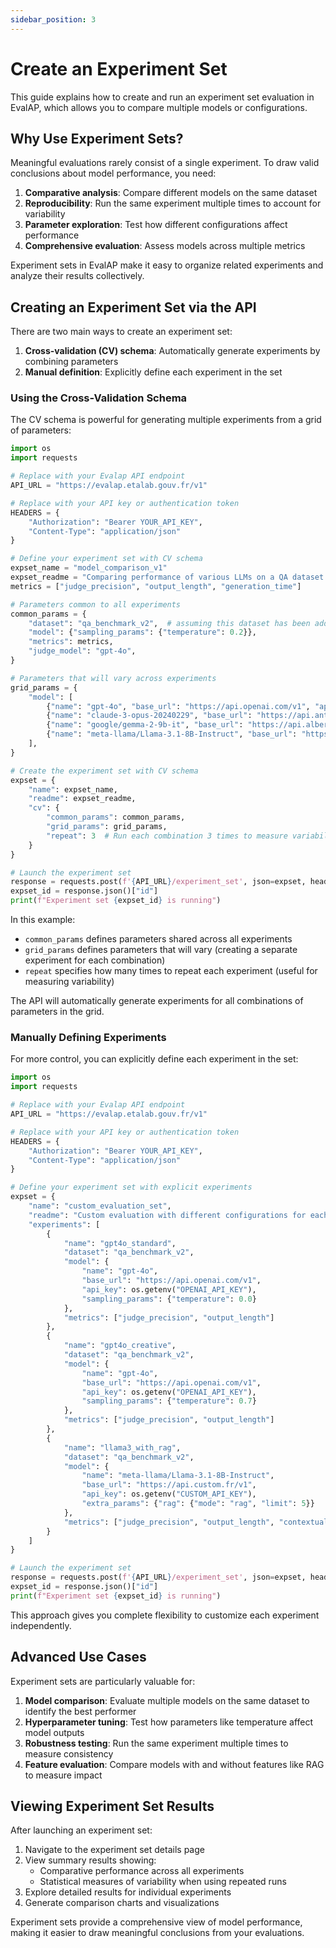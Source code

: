 ```yaml
---
sidebar_position: 3
---
```


# Create an Experiment Set

This guide explains how to create and run an experiment set evaluation  in EvalAP, which allows you to compare multiple models or configurations.

## Why Use Experiment Sets?

Meaningful evaluations rarely consist of a single experiment. To draw valid conclusions about model performance, you need:

1. **Comparative analysis**: Compare different models on the same dataset
2. **Reproducibility**: Run the same experiment multiple times to account for variability
3. **Parameter exploration**: Test how different configurations affect performance
4. **Comprehensive evaluation**: Assess models across multiple metrics

Experiment sets in EvalAP make it easy to organize related experiments and analyze their results collectively.

## Creating an Experiment Set via the API

There are two main ways to create an experiment set:

1. **Cross-validation (CV) schema**: Automatically generate experiments by combining parameters
2. **Manual definition**: Explicitly define each experiment in the set

### Using the Cross-Validation Schema

The CV schema is powerful for generating multiple experiments from a grid of parameters:

```python
import os
import requests

# Replace with your Evalap API endpoint
API_URL = "https://evalap.etalab.gouv.fr/v1"

# Replace with your API key or authentication token
HEADERS = {
    "Authorization": "Bearer YOUR_API_KEY",
    "Content-Type": "application/json"
}

# Define your experiment set with CV schema
expset_name = "model_comparison_v1"
expset_readme = "Comparing performance of various LLMs on a QA dataset."
metrics = ["judge_precision", "output_length", "generation_time"]

# Parameters common to all experiments
common_params = {
    "dataset": "qa_benchmark_v2",  # assuming this dataset has been added before
    "model": {"sampling_params": {"temperature": 0.2}},
    "metrics": metrics,
    "judge_model": "gpt-4o",
}

# Parameters that will vary across experiments
grid_params = {
    "model": [
        {"name": "gpt-4o", "base_url": "https://api.openai.com/v1", "api_key": os.getenv("OPENAI_API_KEY")},
        {"name": "claude-3-opus-20240229", "base_url": "https://api.anthropic.com", "api_key": os.getenv("ANTHROPIC_API_KEY")},
        {"name": "google/gemma-2-9b-it", "base_url": "https://api.albert.fr/v1", "api_key": os.getenv("ALBERT_API_KEY")},
        {"name": "meta-llama/Llama-3.1-8B-Instruct", "base_url": "https://api.albert.fr/v1", "api_key": os.getenv("ALBERT_API_KEY")},
    ],
}

# Create the experiment set with CV schema
expset = {
    "name": expset_name,
    "readme": expset_readme,
    "cv": {
        "common_params": common_params, 
        "grid_params": grid_params, 
        "repeat": 3  # Run each combination 3 times to measure variability
    }
}

# Launch the experiment set
response = requests.post(f'{API_URL}/experiment_set', json=expset, headers=HEADERS)
expset_id = response.json()["id"]
print(f"Experiment set {expset_id} is running")
```

In this example:
- `common_params` defines parameters shared across all experiments
- `grid_params` defines parameters that will vary (creating a separate experiment for each combination)
- `repeat` specifies how many times to repeat each experiment (useful for measuring variability)

The API will automatically generate experiments for all combinations of parameters in the grid.

### Manually Defining Experiments

For more control, you can explicitly define each experiment in the set:

```python
import os
import requests

# Replace with your Evalap API endpoint
API_URL = "https://evalap.etalab.gouv.fr/v1"

# Replace with your API key or authentication token
HEADERS = {
    "Authorization": "Bearer YOUR_API_KEY",
    "Content-Type": "application/json"
}

# Define your experiment set with explicit experiments
expset = {
    "name": "custom_evaluation_set",
    "readme": "Custom evaluation with different configurations for each model.",
    "experiments": [
        {
            "name": "gpt4o_standard",
            "dataset": "qa_benchmark_v2",
            "model": {
                "name": "gpt-4o", 
                "base_url": "https://api.openai.com/v1", 
                "api_key": os.getenv("OPENAI_API_KEY"),
                "sampling_params": {"temperature": 0.0}
            },
            "metrics": ["judge_precision", "output_length"]
        },
        {
            "name": "gpt4o_creative",
            "dataset": "qa_benchmark_v2",
            "model": {
                "name": "gpt-4o", 
                "base_url": "https://api.openai.com/v1", 
                "api_key": os.getenv("OPENAI_API_KEY"),
                "sampling_params": {"temperature": 0.7}
            },
            "metrics": ["judge_precision", "output_length"]
        },
        {
            "name": "llama3_with_rag",
            "dataset": "qa_benchmark_v2",
            "model": {
                "name": "meta-llama/Llama-3.1-8B-Instruct",
                "base_url": "https://api.custom.fr/v1",
                "api_key": os.getenv("CUSTOM_API_KEY"),
                "extra_params": {"rag": {"mode": "rag", "limit": 5}}
            },
            "metrics": ["judge_precision", "output_length", "contextual_relevancy"]
        }
    ]
}

# Launch the experiment set
response = requests.post(f'{API_URL}/experiment_set', json=expset, headers=HEADERS)
expset_id = response.json()["id"]
print(f"Experiment set {expset_id} is running")
```

This approach gives you complete flexibility to customize each experiment independently.

## Advanced Use Cases

Experiment sets are particularly valuable for:

1. **Model comparison**: Evaluate multiple models on the same dataset to identify the best performer
2. **Hyperparameter tuning**: Test how parameters like temperature affect model outputs
3. **Robustness testing**: Run the same experiment multiple times to measure consistency
4. **Feature evaluation**: Compare models with and without features like RAG to measure impact

## Viewing Experiment Set Results

After launching an experiment set:

1. Navigate to the experiment set details page
2. View summary results showing:
   - Comparative performance across all experiments
   - Statistical measures of variability when using repeated runs
3. Explore detailed results for individual experiments
4. Generate comparison charts and visualizations

Experiment sets provide a comprehensive view of model performance, making it easier to draw meaningful conclusions from your evaluations.

